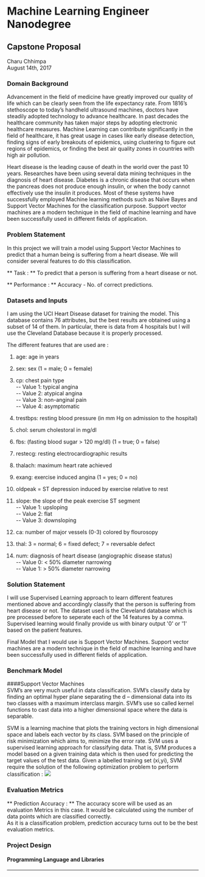 # Machine Learning Engineer Nanodegree
## Capstone Proposal
Charu Chhimpa  
August 14th, 2017

### Domain Background
Advancement in the field of medicine have greatly improved our quality of life which can be clearly seen from the life expectancy rate. From 1816’s stethoscope to today’s handheld ultrasound machines, doctors have steadily adopted technology to advance healthcare. In past decades the healthcare community has taken major steps by adopting electronic healthcare measures. Machine Learning can contribute significantly in the field of healthcare, it has great usage in cases like early disease detection, finding signs of early breakouts of epidemics, using clustering to figure out regions of epidemics, or finding the best air quality zones in countries with high air pollution.  

Heart disease is the leading cause of death in the world over the past 10 years. Researches have been using several data mining techniques in the diagnosis of heart disease. Diabetes is a chronic disease that occurs when the pancreas does not produce enough insulin, or when the body cannot effectively use the insulin it produces. Most of these systems have successfully employed Machine learning methods such as Naïve Bayes and Support Vector Machines for the classification purpose. Support vector machines are a modern technique in the field of machine learning and have been successfully used in different fields of application. 




### Problem Statement

In this project we will train a model using Support Vector Machines to predict that a human being is suffering from a  heart disease. We will consider several features to do this classification.   

** Task : **  To predict that a person is suffering from a heart disease or not.  

** Performance : ** Accuracy - No. of correct predictions.  



### Datasets and Inputs

I am using the UCI Heart Disease dataset for training the model. This database contains 76 attributes, but the best results are obtained using a subset of 14 of them. In particular, there is data from 4 hospitals but I will use the Cleveland Database because it is properly processed.  

The different features that are used are  :   

1. age: age in years   

2. sex: sex (1 = male; 0 = female)   

3. cp: chest pain type   
-- Value 1: typical angina  
-- Value 2: atypical angina    
-- Value 3: non-anginal pain    
-- Value 4: asymptomatic   

4. trestbps: resting blood pressure (in mm Hg on admission to the hospital)   

5. chol: serum cholestoral in mg/dl   

6. fbs: (fasting blood sugar > 120 mg/dl) (1 = true; 0 = false)   

7. restecg: resting electrocardiographic results   

8. thalach: maximum heart rate achieved  

9. exang: exercise induced angina (1 = yes; 0 = no)   

10. oldpeak = ST depression induced by exercise relative to rest   

11. slope: the slope of the peak exercise ST segment  
-- Value 1: upsloping   
-- Value 2: flat   
-- Value 3: downsloping   

12. ca: number of major vessels (0-3) colored by flourosopy   

13. thal: 3 = normal; 6 = fixed defect; 7 = reversable defect   

14. num: diagnosis of heart disease (angiographic disease status)  
-- Value 0: < 50% diameter narrowing   
-- Value 1: > 50% diameter narrowing   

### Solution Statement

I will use Supervised Learning approach to learn different features mentioned above and accordingly classify that the person is suffering from  heart disease or not. The dataset used is the Cleveland database which is pre processed before to seperate each of the 14 features by a comma. Supervised learning would finally provide us with binary output '0' or '1' based on the patient features.

Final Model that I would use is Support Vector Machines. Support vector machines are a modern technique in the field of machine learning and have been successfully used in different fields of application.


### Benchmark Model

####Support Vector Machines   
SVM’s are very much useful in data classification. SVM’s classify data by finding an optimal hyper plane separating the d – dimensional data into its two classes with a maximum interclass margin. SVM’s use so called kernel functions to cast data into a higher dimensional space where the data is separable.   

SVM is a learning machine that plots the training vectors in high dimensional space and labels each vector by its class.
SVM based on the principle of risk minimization which aims to, minimize the error rate. SVM uses a supervised learning approach for classifying data. That is, SVM produces a model based on a given training data which is then used for predicting the target values of the test data. Given a labelled training set (xi,yi), SVM require the solution of the following optimization problem to perform classification : 
![](http://imgur.com/w2PBQYJ)



### Evaluation Metrics
** Prediction Accuracy  : ** The accuracy score will be used as an evaluation Metrics in this case. It would be calculated using the number of data points which are classified correctly.  
As it is a classification problem, prediction accuracy turns out to be the best evaluation metrics.  

### Project Design

#### Programming Language and Libraries



-----------

